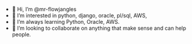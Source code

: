 - 👋 Hi, I’m @mr-flowjangles
- 👀 I’m interested in python, django, oracle, pl/sql, AWS, 
- 🌱 I’m always learning Python, Oracle, AWS.  
- 💞️ I’m looking to collaborate on anything that make sense and can help people.  

<!---
mr-flowjangles/mr-flowjangles is a ✨ special ✨ repository because its `README.md` (this file) appears on your GitHub profile.
You can click the Preview link to take a look at your changes.
--->
